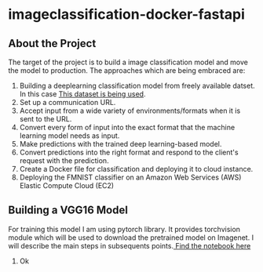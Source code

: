 # imageclassification-docker-fastapi
## About the Project
The target of the project is to build a image classification model and move the model to production. The approaches which are being embraced are:
<ol>
  <li>Building a deeplearning classification model from freely available datset. In this case <a href="https://www.kaggle.com/alessiocorrado99/animals10">This dataset is being used</a>.</li>
  <li>Set up a communication URL.</li>
  <li>Accept input from a wide variety of environments/formats when it is sent to the URL.</li>
  <li>Convert every form of input into the exact format that the machine learning model needs as input.</li>
  <li>Make predictions with the trained deep learning-based model.</li>
  <li>Convert predictions into the right format and respond to the client's request with the prediction.</li>
  <li>Create a Docker file for classification and deploying it to cloud instance.
  <li>Deploying the FMNIST classifier on an Amazon Web Services (AWS) Elastic Compute Cloud (EC2)</li>
</ol>

<div>
  <h2>Building a VGG16 Model</h2>
  <p>For training this model I am using pytorch library. It provides torchvision module which will be used to download the pretrained model on Imagenet. I will describe the main steps in subsequents points.<a href="https://github.com/KaziShawon/imageclassification-docker-fastapi/blob/main/vgg16_vision_multiclass.ipynb"  target="_blank"> Find the notebook here</a></p>
  <ol>
    <li>Ok</li>
  </ol>
</div>
